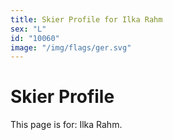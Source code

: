 ```yaml
---
title: Skier Profile for Ilka Rahm
sex: "L"
id: "10060"
image: "/img/flags/ger.svg" 
---
```


# Skier Profile

This page is for: Ilka Rahm.
    